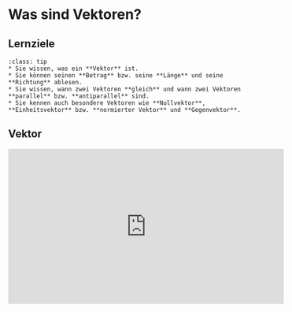 # Was sind Vektoren?

## Lernziele

```{admonition} Lernziele 
:class: tip
* Sie wissen, was ein **Vektor** ist.
* Sie können seinen **Betrag** bzw. seine **Länge** und seine **Richtung** ablesen. 
* Sie wissen, wann zwei Vektoren **gleich** und wann zwei Vektoren **parallel** bzw. **antiparallel** sind.
* Sie kennen auch besondere Vektoren wie **Nullvektor**, **Einheitsvektor** bzw. **normierter Vektor** und **Gegenvektor**.
```

## Vektor

<iframe width="560" height="315" src="https://www.youtube.com/embed/99zT9vCeVRc" title="YouTube video player" frameborder="0" allow="accelerometer; autoplay; clipboard-write; encrypted-media; gyroscope; picture-in-picture" allowfullscreen></iframe>

